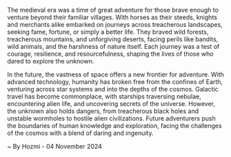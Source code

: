 
The medieval era was a time of great adventure for those brave enough to venture beyond their familiar villages. With horses as their steeds, knights and merchants alike embarked on journeys across treacherous landscapes, seeking fame, fortune, or simply a better life. They braved wild forests, treacherous mountains, and unforgiving deserts, facing perils like bandits, wild animals, and the harshness of nature itself. Each journey was a test of courage, resilience, and resourcefulness, shaping the lives of those who dared to explore the unknown.

In the future, the vastness of space offers a new frontier for adventure.  With advanced technology, humanity has broken free from the confines of Earth, venturing across star systems and into the depths of the cosmos. Galactic travel has become commonplace, with starships traversing nebulae, encountering alien life, and uncovering secrets of the universe. However, the unknown also holds dangers, from treacherous black holes and unstable wormholes to hostile alien civilizations. Future adventurers push the boundaries of human knowledge and exploration, facing the challenges of the cosmos with a blend of daring and ingenuity. 

~ By Hozmi - 04 November 2024
